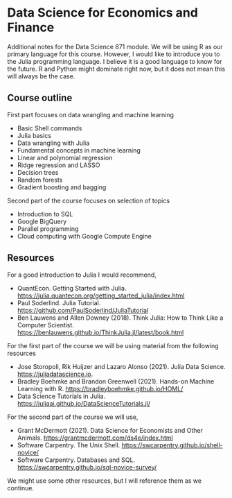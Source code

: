 # Data Science for Economics and Finance

Additional notes for the Data Science 871 module. We will be using R as our primary language for this course. However, I would like to introduce you to the Julia programming language. I believe it is a good language to know for the future. R and Python might dominate right now, but it does not mean this will always be the case.  

## Course outline

First part focuses on data wrangling and machine learning

- Basic Shell commands
- Julia basics
- Data wrangling with Julia
- Fundamental concepts in machine learning
- Linear and polynomial regression
- Ridge regression and LASSO
- Decision trees
- Random forests
- Gradient boosting and bagging

Second part of the course focuses on selection of topics

- Introduction to SQL
- Google BigQuery 
- Parallel programming
- Cloud computing with Google Compute Engine

## Resources

For a good introduction to Julia I would recommend, 

- QuantEcon. Getting Started with Julia. https://julia.quantecon.org/getting_started_julia/index.html
- Paul Soderlind. Julia Tutorial. https://github.com/PaulSoderlind/JuliaTutorial
- Ben Lauwens and Allen Downey (2018). Think Julia: How to Think Like a Computer Scientist. https://benlauwens.github.io/ThinkJulia.jl/latest/book.html

For the first part of the course we will be using material from the following resources

- Jose Storopoli, Rik Huijzer and Lazaro Alonso (2021). Julia Data Science. https://juliadatascience.io.
- Bradley Boehmke and Brandon Greenwell (2021). Hands-on Machine Learning with R. https://bradleyboehmke.github.io/HOML/
- Data Science Tutorials in Julia. https://juliaai.github.io/DataScienceTutorials.jl/

For the second part of the course we will use, 

- Grant McDermott (2021). Data Science for Economists and Other Animals. https://grantmcdermott.com/ds4e/index.html
- Software Carpentry. The Unix Shell. https://swcarpentry.github.io/shell-novice/
- Software Carpentry. Databases and SQL. https://swcarpentry.github.io/sql-novice-survey/

We might use some other resources, but I will reference them as we continue. 
